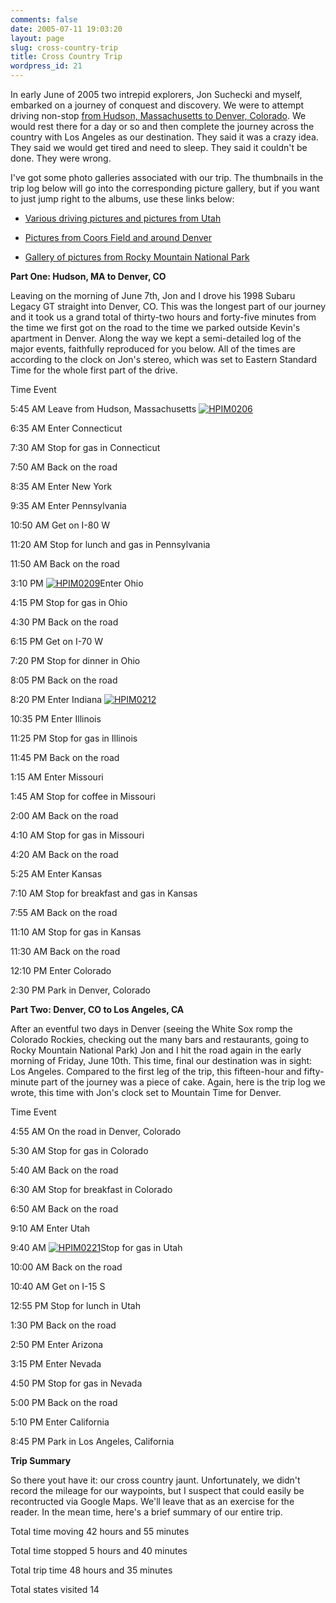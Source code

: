 ```yaml
---
comments: false
date: 2005-07-11 19:03:20
layout: page
slug: cross-country-trip
title: Cross Country Trip
wordpress_id: 21
---
```


In early June of 2005 two intrepid explorers, Jon Suchecki and myself, embarked on a journey of conquest and discovery. We were to attempt driving non-stop [from Hudson, Massachusetts to Denver, Colorado](http://maps.google.com/maps?f=d&hl=en&geocode=&saddr=hudson,+ma&daddr=41.372686,-73.580933+to:I-435+S+%4038.938900,+-94.544690+to:denver,+co&mrcr=0,1&mrsp=1&sz=8&mra=dpe&sll=42.147114,-73.586426&sspn=3.473861,6.899414&ie=UTF8&ll=38.959409,-87.802734&spn=29.026607,55.195313&z=5&om=1). We would rest there for a day or so and then complete the journey across the country with Los Angeles as our destination. They said it was a crazy idea. They said we would get tired and need to sleep. They said it couldn't be done. They were wrong.

I've got some photo galleries associated with our trip. The thumbnails in the trip log below will go into the corresponding picture gallery, but if you want to just jump right to the albums, use these links below:





  * [Various driving pictures and pictures from Utah](http://www.flickr.com/photos/geldmacher/sets/72157594570222498/)


  * [Pictures from Coors Field and around Denver](http://www.flickr.com/photos/geldmacher/sets/72157594570255521/)


  * [Gallery of pictures from Rocky Mountain National Park](http://www.flickr.com/photos/geldmacher/sets/72157594570372588/)





**Part One: Hudson, MA to Denver, CO**



Leaving on the morning of June 7th, Jon and I drove his 1998 Subaru Legacy GT straight into Denver, CO. This was the longest part of our journey and it took us a grand total of thirty-two hours and forty-five minutes from the time we first got on the road to the time we parked outside Kevin's apartment in Denver. Along the way we kept a semi-detailed log of the major events, faithfully reproduced for you below. All of the times are according to the clock on Jon's stereo, which was set to Eastern Standard Time for the whole first part of the drive.






Time
Event



5:45 AM
Leave from Hudson, Massachusetts [![HPIM0206](http://farm1.static.flickr.com/124/410699866_f956cd2579_t.jpg)](http://www.flickr.com/photos/geldmacher/410699866/)



6:35 AM
Enter Connecticut



7:30 AM
Stop for gas in Connecticut



7:50 AM
Back on the road



8:35 AM
Enter New York



9:35 AM
Enter Pennsylvania



10:50 AM
Get on I-80 W



11:20 AM
Stop for lunch and gas in Pennsylvania



11:50 AM
Back on the road



3:10 PM
[![HPIM0209](http://farm1.static.flickr.com/131/410700793_fda68c6117_t.jpg)](http://www.flickr.com/photos/geldmacher/410700793/)Enter Ohio



4:15 PM
Stop for gas in Ohio



4:30 PM
Back on the road



6:15 PM
Get on I-70 W



7:20 PM
Stop for dinner in Ohio



8:05 PM
Back on the road



8:20 PM
Enter Indiana [![HPIM0212](http://farm1.static.flickr.com/149/410701798_eeb38fa506_t.jpg)](http://www.flickr.com/photos/geldmacher/410701798/)



10:35 PM
Enter Illinois



11:25 PM
Stop for gas in Illinois



11:45 PM
Back on the road



1:15 AM
Enter Missouri



1:45 AM
Stop for coffee in Missouri



2:00 AM
Back on the road



4:10 AM
Stop for gas in Missouri



4:20 AM
Back on the road



5:25 AM
Enter Kansas



7:10 AM
Stop for breakfast and gas in Kansas



7:55 AM
Back on the road



11:10 AM
Stop for gas in Kansas



11:30 AM
Back on the road



12:10 PM
Enter Colorado



2:30 PM
Park in Denver, Colorado







**Part Two: Denver, CO to Los Angeles, CA**



After an eventful two days in Denver (seeing the White Sox romp the Colorado Rockies, checking out the many bars and restaurants, going to Rocky Mountain National Park) Jon and I hit the road again in the early morning of Friday, June 10th.  This time, final our destination was in sight: Los Angeles. Compared to the first leg of the trip, this fifteen-hour and fifty-minute part of the journey was a piece of cake. Again, here is the trip log we wrote, this time with Jon's clock set to Mountain Time for Denver.






Time
Event



4:55 AM
On the road in Denver, Colorado



5:30 AM
Stop for gas in Colorado



5:40 AM
Back on the road



6:30 AM
Stop for breakfast in Colorado



6:50 AM
Back on the road



9:10 AM
Enter Utah



9:40 AM
[![HPIM0221](http://farm1.static.flickr.com/163/410702580_adad90ed74_t.jpg)](http://www.flickr.com/photos/geldmacher/410702580/)Stop for gas in Utah



10:00 AM
Back on the road



10:40 AM
Get on I-15 S



12:55 PM
Stop for lunch in Utah



1:30 PM
Back on the road



2:50 PM
Enter Arizona



3:15 PM
Enter Nevada



4:50 PM
Stop for gas in Nevada



5:00 PM
Back on the road



5:10 PM
Enter California



8:45 PM
Park in Los Angeles, California







**Trip Summary**



So there yout have it: our cross country jaunt. Unfortunately, we didn't record the mileage for our waypoints, but I suspect that could easily be recontructed via Google Maps. We'll leave that as an exercise for the reader. In the mean time, here's a brief summary of our entire trip.






Total time moving
42 hours and 55 minutes



Total time stopped
5 hours and 40 minutes



Total trip time
48 hours and 35 minutes



Total states visited
14


